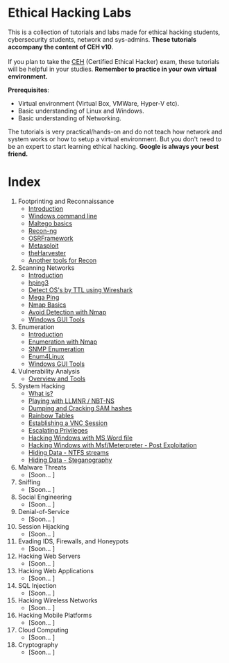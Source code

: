# Ethical Hacking Labs
This is a collection of tutorials and labs made for  ethical hacking students, cybersecurity students, network and sys-admins. **These tutorials accompany the content of CEH v10**.<br><br> If you plan to take the [CEH](https://www.eccouncil.org/programs/certified-ethical-hacker-ceh/) (Certified Ethical Hacker) exam, these tutorials will be helpful in your studies. **Remember to practice in your own virtual environment.**

**Prerequisites**:
* Virtual environment (Virtual Box, VMWare, Hyper-V etc).
* Basic understanding of Linux and Windows. 
* Basic understanding of Networking.

The tutorials is very practical/hands-on and do not teach how network and system works or how to setup a virtual environment. But you don't need to be an expert to start learning ethical hacking. **Google is always your best friend.**

# Index
1. Footprinting and Reconnaissance
    * [Introduction](https://github.com/Samsar4/Ethical-Hacking-Labs/blob/master/1-Footprinting-and-Reconnaissance/--What-is-Footprinting.md)
    * [Windows command line](https://github.com/Samsar4/Ethical-Hacking-Labs/blob/master/1-Footprinting-and-Reconnaissance/0-Windows-CommandLine.md)
    * [Maltego basics](https://github.com/Samsar4/Ethical-Hacking-Labs/blob/master/1-Footprinting-and-Reconnaissance/1-Maltego-Basics.md)
    * [Recon-ng](https://github.com/Samsar4/Ethical-Hacking-Labs/blob/master/1-Footprinting-and-Reconnaissance/2-Recon-ng.md)
    * [OSRFramework](https://github.com/Samsar4/Ethical-Hacking-Labs/blob/master/1-Footprinting-and-Reconnaissance/3-OSRFramework.md)
    * [Metasploit](https://github.com/Samsar4/Ethical-Hacking-Labs/blob/master/1-Footprinting-and-Reconnaissance/4-Metasploit-Basics.md)
    * [theHarvester](https://github.com/Samsar4/Ethical-Hacking-Labs/blob/master/1-Footprinting-and-Reconnaissance/5-theHarvester.md)
    * [Another tools for Recon](https://github.com/Samsar4/Ethical-Hacking-Labs/blob/master/1-Footprinting-and-Reconnaissance/6-OtherTools.md)
2. Scanning Networks
    * [Introduction](https://github.com/Samsar4/Ethical-Hacking-Labs/blob/master/2-Scanning-Networks/--Scanning-a-Target-Network.md)
    * [hping3](https://github.com/Samsar4/Ethical-Hacking-Labs/blob/master/2-Scanning-Networks/0-hping3.md)
    * [Detect OS's by TTL using Wireshark](https://github.com/Samsar4/Ethical-Hacking-Labs/blob/master/2-Scanning-Networks/1-TTL.md)
    * [Mega Ping](https://github.com/Samsar4/Ethical-Hacking-Labs/blob/master/2-Scanning-Networks/2-MegaPing.md)
    * [Nmap Basics](https://github.com/Samsar4/Ethical-Hacking-Labs/blob/master/2-Scanning-Networks/3-Nmap.md)
    * [Avoid Detection with Nmap](https://github.com/Samsar4/Ethical-Hacking-Labs/blob/master/2-Scanning-Networks/4-NmapDecoyIP.md)
    * [Windows GUI Tools](https://github.com/Samsar4/Ethical-Hacking-Labs/blob/master/2-Scanning-Networks/5-WindowsTools.md)
3. Enumeration
    * [Introduction](https://github.com/Samsar4/Ethical-Hacking-Labs/blob/master/3-Enumeration/--What-is-Enumeration.md)
    * [Enumeration with Nmap](https://github.com/Samsar4/Ethical-Hacking-Labs/blob/master/3-Enumeration/0-Enumerating-with-Nmap.md)
    * [SNMP Enumeration](https://github.com/Samsar4/Ethical-Hacking-Labs/blob/master/3-Enumeration/1-SNMP-Enumeration.md)
    * [Enum4Linux](https://github.com/Samsar4/Ethical-Hacking-Labs/blob/master/3-Enumeration/2-Enum4linux-Win-and-Samba-Enumeration.md)
    * [Windows GUI Tools](https://github.com/Samsar4/Ethical-Hacking-Labs/blob/master/3-Enumeration/3-Windows-EnumerationTools.md)
4. Vulnerability Analysis
    * [Overview and Tools](https://github.com/Samsar4/Ethical-Hacking-Labs/blob/master/4-Vulnerability-Analysis/Overview-and-Tools.md) 
5. System Hacking
    * [What is?](https://github.com/Samsar4/Ethical-Hacking-Labs/blob/master/5-System-Hacking/--System-Hacking.md)
    * [Playing with LLMNR / NBT-NS](https://github.com/Samsar4/Ethical-Hacking-Labs/blob/master/5-System-Hacking/0-LLMNR-NBT-NS.md)
    * [Dumping and Cracking SAM hashes](https://github.com/Samsar4/Ethical-Hacking-Labs/blob/master/5-System-Hacking/1-SAM-Hashes.md)
    * [Rainbow Tables](https://github.com/Samsar4/Ethical-Hacking-Labs/blob/master/5-System-Hacking/2-Rainbow-tables.md)
    * [Establishing a VNC Session](https://github.com/Samsar4/Ethical-Hacking-Labs/blob/master/5-System-Hacking/3-VNC-Session.md)
    * [Escalating Privileges](https://github.com/Samsar4/Ethical-Hacking-Labs/blob/master/5-System-Hacking/4-Escalating-Privileges.md)
    * [Hacking Windows with MS Word file](https://github.com/Samsar4/Ethical-Hacking-Labs/blob/master/5-System-Hacking/5-Hacking-Windows-with-Doc-file.md)
    * [Hacking Windows with Msf/Meterpreter - Post Exploitation](https://github.com/Samsar4/Ethical-Hacking-Labs/blob/master/5-System-Hacking/6-Hacking-Windows-with-Metasploit-PostExploitation.md)
    * [Hiding Data - NTFS streams](https://github.com/Samsar4/Ethical-Hacking-Labs/blob/master/5-System-Hacking/7-NTFS-Streams.md)
    * [Hiding Data - Steganography](https://github.com/Samsar4/Ethical-Hacking-Labs/blob/master/5-System-Hacking/8-Steganography.md)
6. Malware Threats
    * [Soon... ]
7. Sniffing
    * [Soon... ]
8. Social Engineering
    * [Soon... ]
9. Denial-of-Service
    * [Soon... ]
10. Session Hijacking
    * [Soon... ]
11. Evading IDS, Firewalls, and Honeypots
    * [Soon... ]
12. Hacking Web Servers
    * [Soon... ]
13. Hacking Web Applications
    * [Soon... ]
14. SQL Injection
    * [Soon... ]
15. Hacking Wireless Networks
    * [Soon... ]
16. Hacking Mobile Platforms
    * [Soon... ]
17. Cloud Computing
    * [Soon... ]
18. Cryptography
    * [Soon... ]
